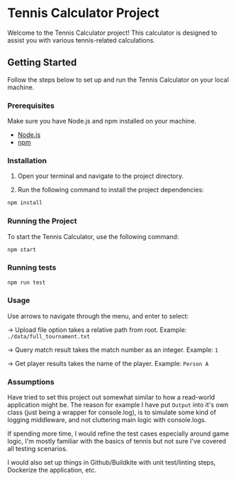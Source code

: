 # Tennis Calculator Project

Welcome to the Tennis Calculator project! This calculator is designed to assist you with various tennis-related calculations.

## Getting Started

Follow the steps below to set up and run the Tennis Calculator on your local machine.

### Prerequisites

Make sure you have Node.js and npm installed on your machine.

- [Node.js](https://nodejs.org/)
- [npm](https://www.npmjs.com/)

### Installation

1. Open your terminal and navigate to the project directory.

2. Run the following command to install the project dependencies:

```bash
npm install
```

### Running the Project

To start the Tennis Calculator, use the following command:

```bash
npm start
```

### Running tests

```bash
npm run test
```

### Usage

Use arrows to navigate through the menu, and enter to select:

-> Upload file option takes a relative path from root.
Example: `./data/full_tournament.txt`

-> Query match result takes the match number as an integer.
Example: `1`

-> Get player results takes the name of the player.
Example: `Person A`

### Assumptions

Have tried to set this project out somewhat similar to how a read-world application might be. The reason for example I have put `Output` into it's own class (just being a wrapper for console.log), is to simulate some kind of logging middleware, and not cluttering main logic with console.logs.

If spending more time, I would refine the test cases especially around game logic, I'm mostly familiar with the basics of tennis but not sure I've covered all testing scenarios.

I would also set up things in Github/Buildkite with unit test/linting steps, Dockerize the application, etc.
